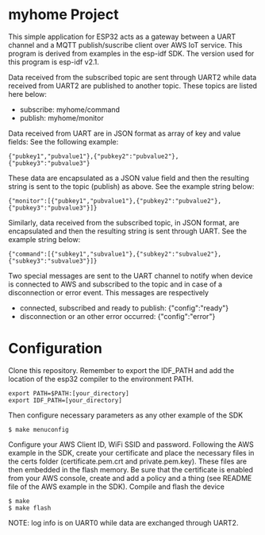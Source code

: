 # myhome Project

This simple application for ESP32 acts as a gateway between a UART channel and a MQTT publish/suscribe client over AWS IoT service. 
This program is derived from examples in the esp-idf SDK. The version used for this program is esp-idf v2.1.

Data received from the subscribed topic are sent through UART2 while data received from UART2 are published to another topic. These topics are listed here below:
* subscribe: myhome/command
* publish: myhome/monitor

Data received from UART are in JSON format as array of key and value fields: See the following example:

```
{"pubkey1","pubvalue1"},{"pubkey2":"pubvalue2"},{"pubkey3":"pubvalue3"}
```

These data are encapsulated as a JSON value field and then the resulting string is sent to the topic (publish) as above. See the example string below:

```
{"monitor":[{"pubkey1","pubvalue1"},{"pubkey2":"pubvalue2"},{"pubkey3":"pubvalue3"}]}
```

Similarly, data received from the subscribed topic, in JSON format, are encapsulated and then the resulting string is sent through UART. See the example string below:

```
{"command":[{"subkey1","subvalue1"},{"subkey2":"subvalue2"},{"subkey3":"subvalue3"}]}
```

Two special messages are sent to the UART channel to notify when device is connected to AWS and subscribed to the topic and in case of a disconnection or error event.
This messages are respectively
* connected, subscribed and ready to publish: {"config":"ready"}
* disconnection or an other error occurred: {"config":"error"}

# Configuration

Clone this repository. Remember to export the IDF_PATH and add the location of the esp32 compiler to the environment PATH.

```
export PATH=$PATH:[your_directory]
export IDF_PATH=[your_directory]
```

Then configure necessary parameters as any other example of the SDK

	$ make menuconfig 

Configure your AWS Client ID, WiFi SSID and password. Following the AWS example in the SDK, create your certificate and place the necessary files in the certs folder (certificate.pem.crt and private.pem.key). These files are then embedded in the flash memory. Be sure that the certificate is enabled from your AWS console, create and add a policy and a thing (see README file of the AWS example in the SDK).
Compile and flash the device

	$ make
	$ make flash

NOTE: log info is on UART0 while data are exchanged through UART2.




